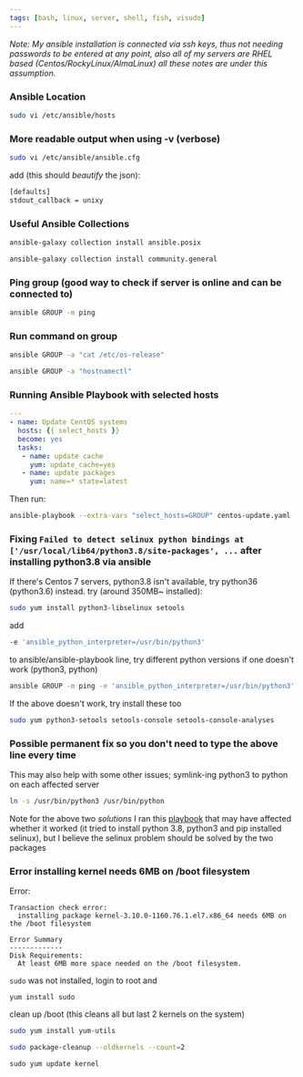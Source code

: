 ```yaml
---
tags: [bash, linux, server, shell, fish, visudo]
---
```


*Note: My ansible installation is connected via ssh keys, thus not needing passwords to be entered at any point, also all of my servers are RHEL based (Centos/RockyLinux/AlmaLinux) all these notes are under this assumption.*

### Ansible Location
```bash
sudo vi /etc/ansible/hosts
```

### More readable output when using -v (verbose)
```bash
sudo vi /etc/ansible/ansible.cfg
```
add (this should *beautify* the json):
```bash
[defaults]
stdout_callback = unixy
```

### Useful Ansible Collections
```bash
ansible-galaxy collection install ansible.posix
```
```bash
ansible-galaxy collection install community.general
```

### Ping group (good way to check if server is online and can be connected to)
```bash
ansible GROUP -m ping
```

### Run command on group
```bash
ansible GROUP -a "cat /etc/os-release"
```
```bash
ansible GROUP -a "hostnamectl"
```

### Running Ansible Playbook with selected hosts
```yaml
---
- name: Update CentOS systems
  hosts: {{ select_hosts }}
  become: yes
  tasks:
   - name: update cache
     yum: update_cache=yes
   - name: update packages
     yum: name=* state=latest
```
Then run:
```bash
ansible-playbook --extra-vars "select_hosts=GROUP" centos-update.yaml
```

### Fixing `Failed to detect selinux python bindings at ['/usr/local/lib64/python3.8/site-packages', ...` after installing python3.8 via ansible
If there's Centos 7 servers, python3.8 isn't available, try python36 (python3.6) instead.
try (around 350MB~ installed):
```bash
sudo yum install python3-libselinux setools 
```

add
```bash
-e 'ansible_python_interpreter=/usr/bin/python3'
```
to ansible/ansible-playbook line, try different python versions if one doesn't work (python3, python)
```bash
ansible GROUP -m ping -e 'ansible_python_interpreter=/usr/bin/python3'
```
If the above doesn't work, try install these too
```bash
sudo yum python3-setools setools-console setools-console-analyses
```

### Possible permanent fix so you don't need to type the above line every time
This may also help with some other issues; symlink-ing python3 to python on each affected server
```bash
ln -s /usr/bin/python3 /usr/bin/python
```

Note for the above two *solutions* I ran this [playbook](https://github.com/GianPDev/Ansible-Playbooks/blob/master/selinux-enable.yaml) that may have affected whether it worked (it tried to install python 3.8, python3 and pip installed selinux), but I believe the selinux problem should be solved by the two packages

### Error installing kernel needs 6MB on /boot filesystem
Error:
```
Transaction check error:
  installing package kernel-3.10.0-1160.76.1.el7.x86_64 needs 6MB on the /boot filesystem

Error Summary
-------------
Disk Requirements:
  At least 6MB more space needed on the /boot filesystem.
```
`sudo` was not installed, login to root and
```
yum install sudo
```
clean up /boot (this cleans all but last 2 kernels on the system)
```bash
sudo yum install yum-utils
```
```bash
sudo package-cleanup --oldkernels --count=2
```
```
sudo yum update kernel
```